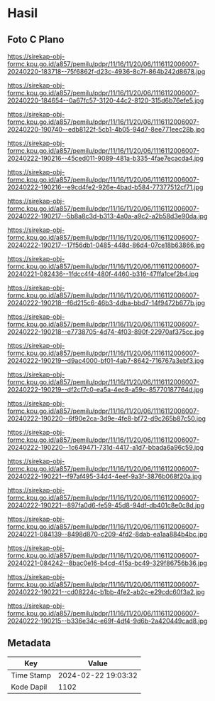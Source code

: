 # Hasil

## Foto C Plano

https://sirekap-obj-formc.kpu.go.id/a857/pemilu/pdpr/11/16/11/20/06/1116112006007-20240220-183718--75f6862f-d23c-4936-8c7f-864b242d8678.jpg

https://sirekap-obj-formc.kpu.go.id/a857/pemilu/pdpr/11/16/11/20/06/1116112006007-20240220-184654--0a67fc57-3120-44c2-8120-315d6b76efe5.jpg

https://sirekap-obj-formc.kpu.go.id/a857/pemilu/pdpr/11/16/11/20/06/1116112006007-20240220-190740--edb8122f-5cb1-4b05-94d7-8ee771eec28b.jpg

https://sirekap-obj-formc.kpu.go.id/a857/pemilu/pdpr/11/16/11/20/06/1116112006007-20240222-190216--45ced011-9089-481a-b335-4fae7ecacda4.jpg

https://sirekap-obj-formc.kpu.go.id/a857/pemilu/pdpr/11/16/11/20/06/1116112006007-20240222-190216--e9cd4fe2-926e-4bad-b584-77377512cf71.jpg

https://sirekap-obj-formc.kpu.go.id/a857/pemilu/pdpr/11/16/11/20/06/1116112006007-20240222-190217--5b8a8c3d-b313-4a0a-a9c2-a2b58d3e90da.jpg

https://sirekap-obj-formc.kpu.go.id/a857/pemilu/pdpr/11/16/11/20/06/1116112006007-20240222-190217--17f56db1-0485-448d-86d4-07ce18b63866.jpg

https://sirekap-obj-formc.kpu.go.id/a857/pemilu/pdpr/11/16/11/20/06/1116112006007-20240221-082436--1fdcc4f4-480f-4460-b316-47ffa1cef2b4.jpg

https://sirekap-obj-formc.kpu.go.id/a857/pemilu/pdpr/11/16/11/20/06/1116112006007-20240222-190218--f6d215c6-46b3-4dba-bbd7-14f9472b677b.jpg

https://sirekap-obj-formc.kpu.go.id/a857/pemilu/pdpr/11/16/11/20/06/1116112006007-20240222-190218--e7738705-4d74-4f03-890f-22970af375cc.jpg

https://sirekap-obj-formc.kpu.go.id/a857/pemilu/pdpr/11/16/11/20/06/1116112006007-20240222-190219--d9ac4000-bf01-4ab7-8642-716767a3ebf3.jpg

https://sirekap-obj-formc.kpu.go.id/a857/pemilu/pdpr/11/16/11/20/06/1116112006007-20240222-190219--df2cf7c0-ea5a-4ec8-a59c-85770187764d.jpg

https://sirekap-obj-formc.kpu.go.id/a857/pemilu/pdpr/11/16/11/20/06/1116112006007-20240222-190220--6f90e2ca-3d9e-4fe8-bf72-d9c265b87c50.jpg

https://sirekap-obj-formc.kpu.go.id/a857/pemilu/pdpr/11/16/11/20/06/1116112006007-20240222-190220--1c649471-731d-4417-a1d7-bbada6a96c59.jpg

https://sirekap-obj-formc.kpu.go.id/a857/pemilu/pdpr/11/16/11/20/06/1116112006007-20240222-190221--f97af495-34d4-4eef-9a3f-3876b068f20a.jpg

https://sirekap-obj-formc.kpu.go.id/a857/pemilu/pdpr/11/16/11/20/06/1116112006007-20240222-190221--897fa0d6-fe59-45d8-94df-db401c8e0c8d.jpg

https://sirekap-obj-formc.kpu.go.id/a857/pemilu/pdpr/11/16/11/20/06/1116112006007-20240221-084139--8498d870-c209-4fd2-8dab-ea1aa884b4bc.jpg

https://sirekap-obj-formc.kpu.go.id/a857/pemilu/pdpr/11/16/11/20/06/1116112006007-20240221-084242--8bac0e16-b4cd-415a-bc49-329f86756b36.jpg

https://sirekap-obj-formc.kpu.go.id/a857/pemilu/pdpr/11/16/11/20/06/1116112006007-20240222-190221--cd08224c-b1bb-4fe2-ab2c-e29cdc60f3a2.jpg

https://sirekap-obj-formc.kpu.go.id/a857/pemilu/pdpr/11/16/11/20/06/1116112006007-20240222-190215--b336e34c-e69f-4df4-9d6b-2a420449cad8.jpg


## Metadata

| Key        | Value               |
| ---------- | ------------------- |
| Time Stamp | 2024-02-22 19:03:32 |
| Kode Dapil | 1102                |



